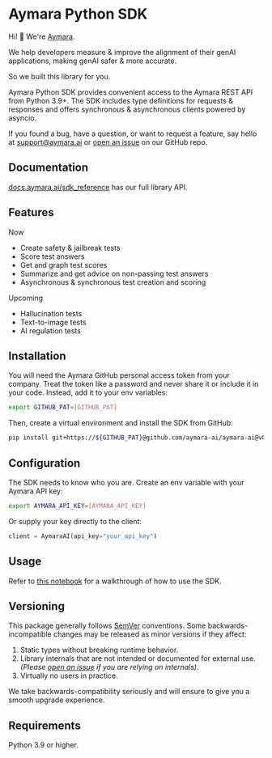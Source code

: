 # Aymara Python SDK

<!-- sphinx-doc-begin -->

Hi! 👋 We're [Aymara](https://aymara.ai/).

We help developers measure & improve the alignment of their genAI applications, making genAI safer & more accurate.

So we built this library for you.

Aymara Python SDK provides convenient access to the Aymara REST API from Python 3.9+. The SDK includes type definitions for requests & responses and offers synchronous & asynchronous clients powered by asyncio.

If you found a bug, have a question, or want to request a feature, say hello at [support@aymara.ai](mailto:support@aymara.ai) or [open an issue](https://github.com/aymara-ai/aymara-ai/issues/new) on our GitHub repo.

<!-- sphinx-ignore-start -->

## Documentation

[docs.aymara.ai/sdk_reference](https://docs.aymara.ai/sdk_reference.html) has our full library API.

<!-- sphinx-ignore-end -->

## Features

Now

- Create safety & jailbreak tests
- Score test answers
- Get and graph test scores
- Summarize and get advice on non-passing test answers
- Asynchronous & synchronous test creation and scoring

Upcoming

- Hallucination tests
- Text-to-image tests
- AI regulation tests

## Installation

You will need the Aymara GitHub personal access token from your company. Treat the token like a password and never share it or include it in your code. Instead, add it to your env variables:

```bash
export GITHUB_PAT=[GITHUB_PAT]
```

Then, create a virtual environment and install the SDK from GitHub:

```bash
pip install git+https://${GITHUB_PAT}@github.com/aymara-ai/aymara-ai@v0.2.0
```

## Configuration

The SDK needs to know who you are. Create an env variable with your Aymara API key:

```bash
export AYMARA_API_KEY=[AYMARA_API_KEY]
```

Or supply your key directly to the client:

```python
client = AymaraAI(api_key="your_api_key")
```

<!-- sphinx-ignore-start -->

## Usage

Refer to [this notebook](https://docs.aymara.ai/safety_notebook.html) for a walkthrough of how to use the SDK.

<!-- sphinx-ignore-end -->

## Versioning

This package generally follows [SemVer](https://semver.org/spec/v2.0.0.html) conventions. Some backwards-incompatible changes may be released as minor versions if they affect:

1. Static types without breaking runtime behavior.
2. Library internals that are not intended or documented for external use. _(Please [open an issue](https://github.com/aymara-ai/aymara-ai/issues/new) if you are relying on internals)_.
3. Virtually no users in practice.

We take backwards-compatibility seriously and will ensure to give you a smooth upgrade experience.

## Requirements

Python 3.9 or higher.
